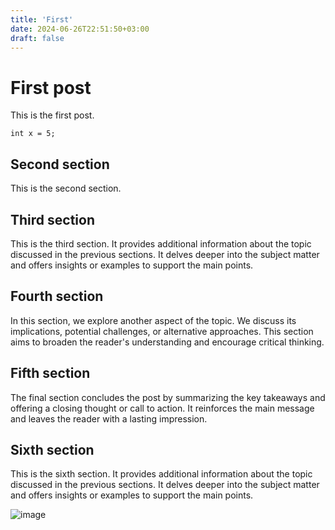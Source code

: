 ```yaml
---
title: 'First'
date: 2024-06-26T22:51:50+03:00
draft: false
---
```



# First post

This is the first post.

```
int x = 5;
```

## Second section

This is the second section.
## Third section
This is the third section. It provides additional information about the topic discussed in the previous sections. It delves deeper into the subject matter and offers insights or examples to support the main points. 

## Fourth section
In this section, we explore another aspect of the topic. We discuss its implications, potential challenges, or alternative approaches. This section aims to broaden the reader's understanding and encourage critical thinking.

## Fifth section
The final section concludes the post by summarizing the key takeaways and offering a closing thought or call to action. It reinforces the main message and leaves the reader with a lasting impression. 

## Sixth section
This is the sixth section. It provides additional information about the topic discussed in the previous sections. It delves deeper into the subject matter and offers insights or examples to support the main points.

![image](https://api.wallpapers.ai/static/downloads/09f6eee8badf4b20b77d644c6d5f7036/upscaled/000000_609823697_kdpmpp2m15_PS7.5_Beutiful_Morning_Himachal_Pradesh_._digital_art_concept_art_[upscaled].jpg)